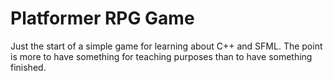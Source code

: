 # Platformer RPG Game
Just the start of a simple game for learning about C++ and SFML.  The point is more to have something for teaching purposes than to have something finished. 
